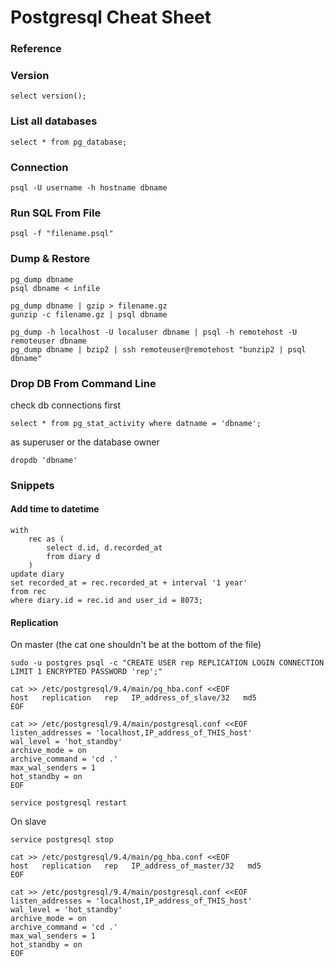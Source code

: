 # Postgresql Cheat Sheet

### Reference

### Version
```psql
select version();
```
### List all databases
```psql
select * from pg_database;
```

### Connection
```psql
psql -U username -h hostname dbname
```

### Run SQL From File
```psql
psql -f "filename.psql"
```

### Dump & Restore
```psql
pg_dump dbname
psql dbname < infile

pg_dump dbname | gzip > filename.gz
gunzip -c filename.gz | psql dbname

pg_dump -h localhost -U localuser dbname | psql -h remotehost -U remoteuser dbname
pg_dump dbname | bzip2 | ssh remoteuser@remotehost "bunzip2 | psql dbname"
```

### Drop DB From Command Line
check db connections first
```psql
select * from pg_stat_activity where datname = 'dbname';
```

as superuser or the database owner
```shell
dropdb 'dbname'
```

### Snippets

#### Add time to datetime
```psql
with
    rec as (
        select d.id, d.recorded_at
        from diary d
    )
update diary
set recorded_at = rec.recorded_at + interval '1 year'
from rec
where diary.id = rec.id and user_id = 8073;
```

#### Replication

On master (the cat one shouldn't be at the bottom of the file)
```shell
sudo -u postgres psql -c "CREATE USER rep REPLICATION LOGIN CONNECTION LIMIT 1 ENCRYPTED PASSWORD 'rep';"

cat >> /etc/postgresql/9.4/main/pg_hba.conf <<EOF
host   replication   rep   IP_address_of_slave/32   md5
EOF

cat >> /etc/postgresql/9.4/main/postgresql.conf <<EOF
listen_addresses = 'localhost,IP_address_of_THIS_host'
wal_level = 'hot_standby'
archive_mode = on
archive_command = 'cd .'
max_wal_senders = 1
hot_standby = on
EOF

service postgresql restart
```

On slave
```shell
service postgresql stop

cat >> /etc/postgresql/9.4/main/pg_hba.conf <<EOF
host   replication   rep   IP_address_of_master/32   md5
EOF

cat >> /etc/postgresql/9.4/main/postgresql.conf <<EOF
listen_addresses = 'localhost,IP_address_of_THIS_host'
wal_level = 'hot_standby'
archive_mode = on
archive_command = 'cd .'
max_wal_senders = 1
hot_standby = on
EOF
```
